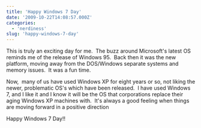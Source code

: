 ```yaml
---
title: 'Happy Windows 7 Day'
date: '2009-10-22T14:08:57.000Z'
categories:
  - 'nerdiness'
slug: 'happy-windows-7-day'
---
```


This is truly an exciting day for me.  The buzz around Microsoft's latest OS reminds me of the release of Windows 95.  Back then it was the new platform, moving away from the DOS/Windows separate systems and memory issues.  It was a fun time.

Now,  many of us have used Windows XP for eight years or so, not liking the newer, problematic OS's which have been released.  I have used Windows 7, and I like it and I know it will be the OS that corporations replace their aging Windows XP machines with.  It's always a good feeling when things are moving forward in a positive direction

Happy Windows 7 Day!!
